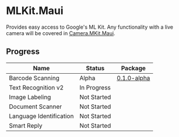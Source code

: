 # MLKit.Maui
Provides easy access to Google's ML Kit. Any functionality with a live camera will be covered in [Camera.MKit.Maui](https://github.com/Jake-Derrick/Camera.MLKit.Maui).

## Progress
| Name | Status | Package |
|------|--------|--------|
| Barcode Scanning | Alpha | [0.1.0-alpha](https://www.nuget.org/packages/MLKit.Maui.Barcode/0.1.0-alpha) |
| Text Recognition v2 | In Progress |
| Image Labeling | Not Started |
| Document Scanner | Not Started |
| Language Identification | Not Started |
| Smart Reply | Not Started |
